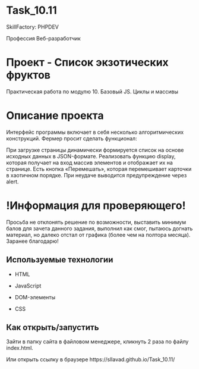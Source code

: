 # Task_10.11

<p>SkillFactory: PHPDEV</p>
Профессия Веб-разработчик

# Проект - Список экзотических фруктов

Практическая работа по модулю 10. Базовый JS. Циклы и массивы

# Описание проекта 

Интерфейс программы включает в себя несколько алгоритмических конструкций. Фермер просит сделать функционал:

При загрузке страницы динамически формируется список на основе исходных данных в JSON-формате. Реализовать функцию display, которая получает на вход массив элементов и отображает их на странице.
Есть кнопка «Перемешать», которая перемешивает карточки в хаотичном порядке. При неудаче выводится предупреждение через alert.

# !Информация для проверяющего!

Просьба не отклонять решение по возможности, выставить минимум балов для зачета данного задания, выполнил как смог, пытаюсь догнать материал, но далеко отстал от графика (более чем на полтора месяца). Заранее благодарю!

## Используемые технологии

* HTML

* JavaScript 

* DOM-элементы

* CSS 


## Как открыть/запустить

<p>Зайти в папку сайта в файловом менеджере, кликнуть 2 раза по файлу index.html.</p>
Или открыть ссылку в браузере <a>https://sllavad.github.io/Task_10.11/</a>


